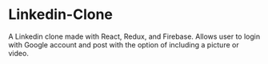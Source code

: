 # Linkedin-Clone
A Linkedin clone made with React, Redux, and Firebase. Allows user to login with Google account and post with the option of including a picture or video.
